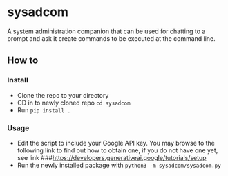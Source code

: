 # sysadcom
A system administration companion that can be used for chatting to a prompt and ask it create commands to be executed at the command line.

## How to

### Install
- Clone the repo to your directory
- CD in to newly cloned repo `cd sysadcom`
- Run `pip install .`

### Usage
- Edit the script to include your Google API key. You may browse to the following link to find out how to obtain one, if you do not have one yet, see link ###https://developers.generativeai.google/tutorials/setup
- Run the newly installed package with `python3 -m sysadcom/sysadcom.py`

